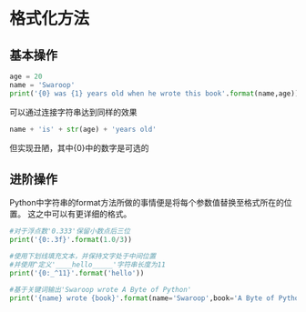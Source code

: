 # 格式化方法
## 基本操作
```python
age = 20
name = 'Swaroop'
print('{0} was {1} years old when he wrote this book'.format(name,age))
```
可以通过连接字符串达到同样的效果
```python
name + 'is' + str(age) + 'years old'
```
但实现丑陋，其中{0}中的数字是可选的

## 进阶操作
Python中字符串的format方法所做的事情便是将每个参数值替换至格式所在的位置。
这之中可以有更详细的格式。
```python
#对于浮点数'0.333'保留小数点后三位
print('{0:.3f}'.format(1.0/3))

#使用下划线填充文本，并保持文字处于中间位置
#并使用^定义'____hello_____'字符串长度为11
print('{0:_^11}'.format('hello'))

#基于关键词输出'Swaroop wrote A Byte of Python'
print('{name} wrote {book}'.format(name='Swaroop',book='A Byte of Python'))
```